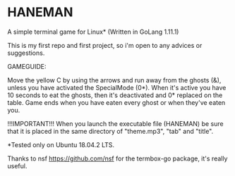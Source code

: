 # HANEMAN
A simple terminal game for Linux*
(Written in GoLang 1.11.1)

This is my first repo and first project, so i'm open to any advices or suggestions.

GAMEGUIDE:

Move the yellow C by using the arrows and run away from the ghosts (&), unless you have activated the SpecialMode (0*). When it's active you have 10 seconds to eat the ghosts, then it's deactivated and 0* replaced on the table. Game ends when you have eaten every ghost or when they've eaten you.

!!!IMPORTANT!!!
When you launch the executable file (HANEMAN) be sure that it is placed in the same directory of "theme.mp3", "tab" and "title".

*Tested only on Ubuntu 18.04.2 LTS.

Thanks to nsf https://github.com/nsf for the termbox-go package, it's really useful.
